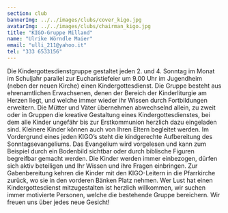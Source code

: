 ```yaml
---
section: club
bannerImg: ../../images/clubs/cover_kigo.jpg
avatarImg: ../../images/clubs/chairman_kigo.jpg
title: "KIGO-Gruppe Milland"
name: "Ulrike Wörndle Maier"
email: "ulli_211@yahoo.it"
tel: "333 6533156"
---
```


Die Kindergottesdienstgruppe gestaltet jeden 2. und 4. Sonntag im Monat im Schuljahr parallel zur Eucharistiefeier um 9.00 Uhr im Jugendheim (neben der neuen Kirche) einen Kindergottesdienst.  Die Gruppe besteht aus ehrenamtlichen Erwachsenen, denen der Bereich der Kinderliturgie am Herzen liegt, und welche immer wieder ihr Wissen durch Fortbildungen erweitern. Die Mütter und Väter übernehmen abwechselnd allein, zu zweit oder in Gruppen die kreative Gestaltung eines Kindergottesdienstes, bei dem alle  Kinder ungefähr bis zur Erstkommunion herzlich dazu eingeladen sind. Kleinere Kinder können auch von Ihren Eltern begleitet werden. Im Vordergrund eines jeden KIGO’s steht die kindgerechte Aufbereitung des Sonntagsevangeliums.  Das Evangelium wird vorgelesen und kann zum Beispiel durch ein Bodenbild sichtbar oder durch biblische Figuren begreifbar gemacht werden. Die Kinder werden immer einbezogen, dürfen sich aktiv beteiligen und Ihr Wissen und ihre Fragen einbringen.  Zur Gabenbereitung kehren die Kinder mit den KIGO-Leitern in die Pfarrkirche zurück, wo sie in den vorderen Bänken Platz nehmen. 
Wer Lust hat einen Kindergottesdienst mitzugestalten ist herzlich willkommen, wir suchen immer motivierte Personen, welche die bestehende Gruppe bereichern. Wir freuen uns über jedes neue Gesicht! 